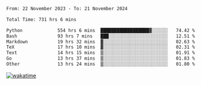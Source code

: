 <!--START_SECTION:waka-->

```txt
From: 22 November 2023 - To: 21 November 2024

Total Time: 731 hrs 6 mins

Python             554 hrs 6 mins  ██████████████████▓░░░░░░   74.42 %
Bash               93 hrs 7 mins   ███░░░░░░░░░░░░░░░░░░░░░░   12.51 %
Markdown           19 hrs 32 mins  ▓░░░░░░░░░░░░░░░░░░░░░░░░   02.63 %
TeX                17 hrs 10 mins  ▓░░░░░░░░░░░░░░░░░░░░░░░░   02.31 %
Text               14 hrs 15 mins  ▒░░░░░░░░░░░░░░░░░░░░░░░░   01.91 %
Go                 13 hrs 37 mins  ▒░░░░░░░░░░░░░░░░░░░░░░░░   01.83 %
Other              13 hrs 24 mins  ▒░░░░░░░░░░░░░░░░░░░░░░░░   01.80 %
```

<!--END_SECTION:waka-->
[![wakatime](https://wakatime.com/badge/user/5f89a63a-5294-4958-ad30-2b3455e63f2a.svg)](https://wakatime.com/@5f89a63a-5294-4958-ad30-2b3455e63f2a)
